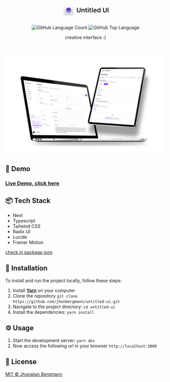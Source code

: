 <h1 align="center">
  <img src="docs/assets/logo.png" alt="logo" >
</h1>

<p align="center">
  <img alt="GitHub Language Count" src="https://img.shields.io/github/languages/count/jhonbergmann/untitled-ui" />
  <img alt="GitHub Top Language" src="https://img.shields.io/github/languages/top/jhonbergmann/untitled-ui" />
</p>

<p align="center">creative interface :)</p>

<br>

<p align="center">
  <img src="docs/assets/illustration.png" alt="illustration" >
</p>

## 🔺 Demo
### [Live Demo, click here](https://untitled-ui-flax.vercel.app/)

## 📦 Tech Stack

- Next
- Typescript
- Tailwind CSS
- Radix UI
- Lucide
- Framer Motion

[check in package.json](/package.json)

## 🔩 Installation

To install and run the project locally, follow these steps:

1. Install [**Yarn**](https://yarnpkg.com/) on your computer
1. Clone the repository `git clone https://github.com/jhonbergmann/untitled-ui.git`
1. Navigate to the project directory: `cd untitled-ui`
1. Install the dependencies: `yarn install`

## ⚙️ Usage

1. Start the development server: `yarn dev`
1. Now access the following url in your browser `http://localhost:3000`

## 📝 License

[MIT © Jhonatan Bergmann](https://github.com/jhonbergmann/untitled-ui/blob/main/LICENSE)
